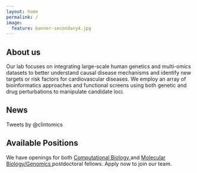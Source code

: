 ```yaml
---
layout: home
permalink: /
image:
  feature: banner-secondary4.jpg
---
```


<div class="tiles">

<div class="tile">
  <h2 class="post-title">About us</h2>
  <p class="post-excerpt">Our lab focuses on integrating large-scale human genetics and multi-omics datasets to better understand causal disease mechanisms and identify new targets or risk factors for cardiovascular diseases. We employ an array of bioinformatics approaches and functional screens using both genetic and drug perturbations to manipulate candidate loci.</p>
</div><!-- /.tile -->

<div class="tile">
  <h2 class="post-title">News</h2>
<p class="twitter-timeline" href="https://twitter.com/clintomics" data-widget-id="338870296415174656">Tweets by @clintomics</p> <script>!function(d,s,id){var js,fjs=d.getElementsByTagName(s)[0],p=/^http:/.test(d.location)?'http':'https';if(!d.getElementById(id)){js=d.createElement(s);js.id=id;js.src=p+"://platform.twitter.com/widgets.js";fjs.parentNode.insertBefore(js,fjs);}}(document,"script","twitter-wjs");</script>
</div><!-- /.tile -->

<div class="tile">
  <h2 class="post-title">Available Positions</h2>
  <p class="post-excerpt">We have openings for both <a href="http://clintmil.github.io/careers">Computational Biology </a> and <a href="http://clintmil.github.io/careers">Molecular Biology/Genomics </a> postdoctoral fellows. Apply now to join our team.</p>
</div><!-- /.tile -->

</div><!-- /.tiles -->

